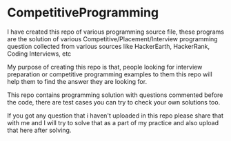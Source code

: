 # CompetitiveProgramming

I have created this repo of various programming source file, these programs are the solution of various Competitive/Placement/Interview programming question collected from various sources like HackerEarth, HackerRank, Coding Interviews, etc

My purpose of creating this repo is that, people looking for interview preparation or competitive programming examples to them this repo will help them to find the answer they are looking for.

This repo contains programming solution with questions commented before the code, there are test cases you can try to check your own solutions too.

If you got any question that i haven't uploaded in this repo please share that with me and I will try to solve that as a part of my practice and also upload that here after solving.
